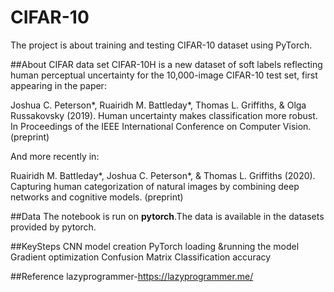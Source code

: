 ﻿
# CIFAR-10 
The project is about training and testing CIFAR-10 dataset using PyTorch.

##About CIFAR data set
CIFAR-10H is a new dataset of soft labels reflecting human perceptual uncertainty for the 10,000-image CIFAR-10 test set, first appearing in the paper:

Joshua C. Peterson*, Ruairidh M. Battleday*, Thomas L. Griffiths, & Olga Russakovsky (2019). Human uncertainty makes classification more robust. In Proceedings of the IEEE International Conference on Computer Vision. (preprint)

And more recently in:

Ruairidh M. Battleday*, Joshua C. Peterson*, & Thomas L. Griffiths (2020). Capturing human categorization of natural images by combining deep networks and cognitive models. (preprint)

##Data
The notebook is run on **pytorch**.The data is available in the datasets provided by pytorch.

##KeySteps
CNN model creation
PyTorch loading &running the model
Gradient optimization
Confusion Matrix
Classification accuracy

##Reference
lazyprogrammer-https://lazyprogrammer.me/